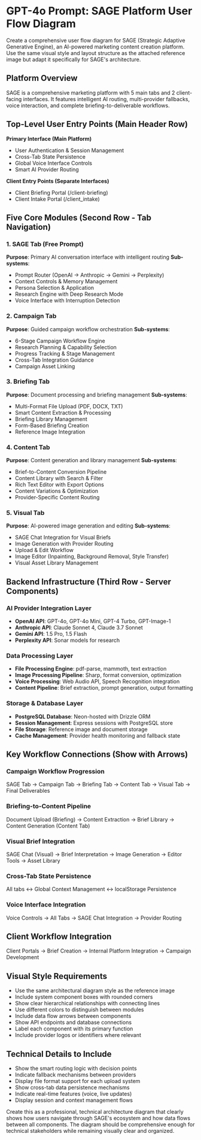 # GPT-4o Prompt: SAGE Platform User Flow Diagram

Create a comprehensive user flow diagram for SAGE (Strategic Adaptive Generative Engine), an AI-powered marketing content creation platform. Use the same visual style and layout structure as the attached reference image but adapt it specifically for SAGE's architecture.

## Platform Overview
SAGE is a comprehensive marketing platform with 5 main tabs and 2 client-facing interfaces. It features intelligent AI routing, multi-provider fallbacks, voice interaction, and complete briefing-to-deliverable workflows.

## Top-Level User Entry Points (Main Header Row)

**Primary Interface (Main Platform)**
- User Authentication & Session Management
- Cross-Tab State Persistence 
- Global Voice Interface Controls
- Smart AI Provider Routing

**Client Entry Points (Separate Interfaces)**
- Client Briefing Portal (/client-briefing)
- Client Intake Portal (/client_intake)

## Five Core Modules (Second Row - Tab Navigation)

### 1. SAGE Tab (Free Prompt)
**Purpose**: Primary AI conversation interface with intelligent routing
**Sub-systems**:
- Prompt Router (OpenAI → Anthropic → Gemini → Perplexity)
- Context Controls & Memory Management
- Persona Selection & Application
- Research Engine with Deep Research Mode
- Voice Interface with Interruption Detection

### 2. Campaign Tab
**Purpose**: Guided campaign workflow orchestration
**Sub-systems**:
- 6-Stage Campaign Workflow Engine
- Research Planning & Capability Selection
- Progress Tracking & Stage Management
- Cross-Tab Integration Guidance
- Campaign Asset Linking

### 3. Briefing Tab
**Purpose**: Document processing and briefing management
**Sub-systems**:
- Multi-Format File Upload (PDF, DOCX, TXT)
- Smart Content Extraction & Processing
- Briefing Library Management
- Form-Based Briefing Creation
- Reference Image Integration

### 4. Content Tab
**Purpose**: Content generation and library management
**Sub-systems**:
- Brief-to-Content Conversion Pipeline
- Content Library with Search & Filter
- Rich Text Editor with Export Options
- Content Variations & Optimization
- Provider-Specific Content Routing

### 5. Visual Tab
**Purpose**: AI-powered image generation and editing
**Sub-systems**:
- SAGE Chat Integration for Visual Briefs
- Image Generation with Provider Routing
- Upload & Edit Workflow
- Image Editor (Inpainting, Background Removal, Style Transfer)
- Visual Asset Library Management

## Backend Infrastructure (Third Row - Server Components)

### AI Provider Integration Layer
- **OpenAI API**: GPT-4o, GPT-4o Mini, GPT-4 Turbo, GPT-Image-1
- **Anthropic API**: Claude Sonnet 4, Claude 3.7 Sonnet
- **Gemini API**: 1.5 Pro, 1.5 Flash
- **Perplexity API**: Sonar models for research

### Data Processing Layer
- **File Processing Engine**: pdf-parse, mammoth, text extraction
- **Image Processing Pipeline**: Sharp, format conversion, optimization
- **Voice Processing**: Web Audio API, Speech Recognition integration
- **Content Pipeline**: Brief extraction, prompt generation, output formatting

### Storage & Database Layer
- **PostgreSQL Database**: Neon-hosted with Drizzle ORM
- **Session Management**: Express sessions with PostgreSQL store
- **File Storage**: Reference image and document storage
- **Cache Management**: Provider health monitoring and fallback state

## Key Workflow Connections (Show with Arrows)

### Campaign Workflow Progression
SAGE Tab → Campaign Tab → Briefing Tab → Content Tab → Visual Tab → Final Deliverables

### Briefing-to-Content Pipeline
Document Upload (Briefing) → Content Extraction → Brief Library → Content Generation (Content Tab)

### Visual Brief Integration
SAGE Chat (Visual) → Brief Interpretation → Image Generation → Editor Tools → Asset Library

### Cross-Tab State Persistence
All tabs ↔ Global Context Management ↔ localStorage Persistence

### Voice Interface Integration
Voice Controls → All Tabs → SAGE Chat Integration → Provider Routing

## Client Workflow Integration
Client Portals → Brief Creation → Internal Platform Integration → Campaign Development

## Visual Style Requirements
- Use the same architectural diagram style as the reference image
- Include system component boxes with rounded corners
- Show clear hierarchical relationships with connecting lines
- Use different colors to distinguish between modules
- Include data flow arrows between components
- Show API endpoints and database connections
- Label each component with its primary function
- Include provider logos or identifiers where relevant

## Technical Details to Include
- Show the smart routing logic with decision points
- Indicate fallback mechanisms between providers
- Display file format support for each upload system
- Show cross-tab data persistence mechanisms
- Indicate real-time features (voice, live updates)
- Display session and context management flows

Create this as a professional, technical architecture diagram that clearly shows how users navigate through SAGE's ecosystem and how data flows between all components. The diagram should be comprehensive enough for technical stakeholders while remaining visually clear and organized.